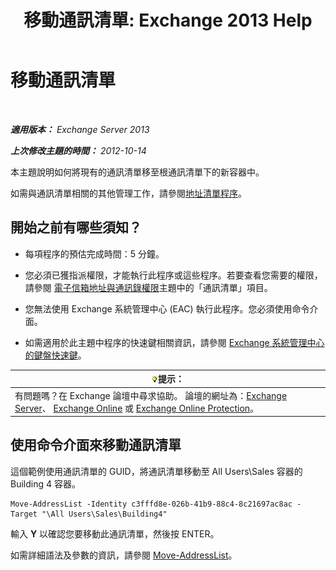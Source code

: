 ﻿---
title: '移動通訊清單: Exchange 2013 Help'
TOCTitle: 移動通訊清單
ms:assetid: c843bbd5-6c0e-41e1-b749-7ae87c1beb25
ms:mtpsurl: https://technet.microsoft.com/zh-tw/library/Bb124534(v=EXCHG.150)
ms:contentKeyID: 50474214
ms.date: 05/21/2018
mtps_version: v=EXCHG.150
ms.translationtype: MT
---

# 移動通訊清單

 

_**適用版本：** Exchange Server 2013_

_**上次修改主題的時間：** 2012-10-14_

本主題說明如何將現有的通訊清單移至根通訊清單下的新容器中。

如需與通訊清單相關的其他管理工作，請參閱[地址清單程序](address-list-procedures-exchange-2013-help.md)。

## 開始之前有哪些須知？

  - 每項程序的預估完成時間：5 分鐘。

  - 您必須已獲指派權限，才能執行此程序或這些程序。若要查看您需要的權限，請參閱 [電子信箱地址與通訊錄權限](email-address-and-address-book-permissions-exchange-2013-help.md)主題中的「通訊清單」項目。

  - 您無法使用 Exchange 系統管理中心 (EAC) 執行此程序。您必須使用命令介面。

  - 如需適用於此主題中程序的快速鍵相關資訊，請參閱 [Exchange 系統管理中心的鍵盤快速鍵](keyboard-shortcuts-in-the-exchange-admin-center-exchange-online-protection-help.md)。

<table>
<thead>
<tr class="header">
<th><img src="images/Bb124558.tip(EXCHG.150).gif" title="提示" alt="提示" />提示：</th>
</tr>
</thead>
<tbody>
<tr class="odd">
<td>有問題嗎？在 Exchange 論壇中尋求協助。 論壇的網址為：<a href="https://go.microsoft.com/fwlink/p/?linkid=60612">Exchange Server</a>、 <a href="https://go.microsoft.com/fwlink/p/?linkid=267542">Exchange Online</a> 或 <a href="https://go.microsoft.com/fwlink/p/?linkid=285351">Exchange Online Protection</a>。</td>
</tr>
</tbody>
</table>


## 使用命令介面來移動通訊清單

這個範例使用通訊清單的 GUID，將通訊清單移動至 All Users\\Sales 容器的 Building 4 容器。

    Move-AddressList -Identity c3fffd8e-026b-41b9-88c4-8c21697ac8ac -Target "\All Users\Sales\Building4"

輸入 **Y** 以確認您要移動此通訊清單，然後按 ENTER。

如需詳細語法及參數的資訊，請參閱 [Move-AddressList](https://technet.microsoft.com/zh-tw/library/bb124520\(v=exchg.150\))。

